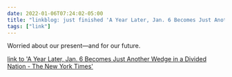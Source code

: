 ```yaml
---
date: 2022-01-06T07:24:02-05:00
title: "linkblog: just finished 'A Year Later, Jan. 6 Becomes Just Another Wedge in a Divided Nation - The New York Times'"
tags: ["link"]
---
```

Worried about our present—and for our future.
 
[link to 'A Year Later, Jan. 6 Becomes Just Another Wedge in a Divided Nation - The New York Times'](https://www.nytimes.com/2022/01/06/us/politics/jan-6-capitol-riot-aftermath.html)
